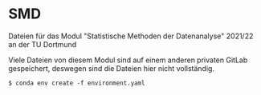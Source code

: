 # SMD
Dateien für das Modul "Statistische Methoden der Datenanalyse" 2021/22 an der TU Dortmund

Viele Dateien von diesem Modul sind auf einem anderen privaten GitLab gespeichert, deswegen sind die Dateien hier nicht vollständig.

``$ conda env create -f environment.yaml``
